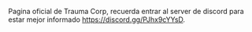 Pagina oficial de Trauma Corp, recuerda entrar al server de discord para estar mejor informado https://discord.gg/PJhx9cYYsD.